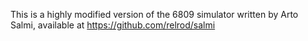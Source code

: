 This is a highly modified version of the 6809 simulator written by Arto Salmi,
available at https://github.com/relrod/salmi
